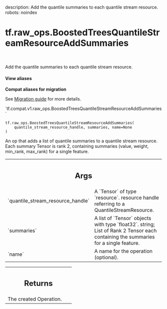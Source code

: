 description: Add the quantile summaries to each quantile stream resource.
robots: noindex

# tf.raw_ops.BoostedTreesQuantileStreamResourceAddSummaries

<!-- Insert buttons and diff -->

<table class="tfo-notebook-buttons tfo-api nocontent" align="left">

</table>



Add the quantile summaries to each quantile stream resource.

<section class="expandable">
  <h4 class="showalways">View aliases</h4>
  <p>
<b>Compat aliases for migration</b>
<p>See
<a href="https://www.tensorflow.org/guide/migrate">Migration guide</a> for
more details.</p>
<p>`tf.compat.v1.raw_ops.BoostedTreesQuantileStreamResourceAddSummaries`</p>
</p>
</section>

<pre class="devsite-click-to-copy prettyprint lang-py tfo-signature-link">
<code>tf.raw_ops.BoostedTreesQuantileStreamResourceAddSummaries(
    quantile_stream_resource_handle, summaries, name=None
)
</code></pre>



<!-- Placeholder for "Used in" -->

An op that adds a list of quantile summaries to a quantile stream resource. Each
summary Tensor is rank 2, containing summaries (value, weight, min_rank, max_rank)
for a single feature.

<!-- Tabular view -->
 <table class="responsive fixed orange">
<colgroup><col width="214px"><col></colgroup>
<tr><th colspan="2"><h2 class="add-link">Args</h2></th></tr>

<tr>
<td>
`quantile_stream_resource_handle`
</td>
<td>
A `Tensor` of type `resource`.
resource handle referring to a QuantileStreamResource.
</td>
</tr><tr>
<td>
`summaries`
</td>
<td>
A list of `Tensor` objects with type `float32`.
string; List of Rank 2 Tensor each containing the summaries for a single feature.
</td>
</tr><tr>
<td>
`name`
</td>
<td>
A name for the operation (optional).
</td>
</tr>
</table>



<!-- Tabular view -->
 <table class="responsive fixed orange">
<colgroup><col width="214px"><col></colgroup>
<tr><th colspan="2"><h2 class="add-link">Returns</h2></th></tr>
<tr class="alt">
<td colspan="2">
The created Operation.
</td>
</tr>

</table>

